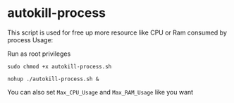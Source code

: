 # autokill-process
This script is used for free up more resource like CPU or Ram consumed by process
Usage:

Run as root privileges

``` sudo chmod +x autokill-process.sh ```

```nohup ./autokill-process.sh & ```

You can also set ```Max_CPU_Usage``` and ```Max_RAM_Usage``` like you want
